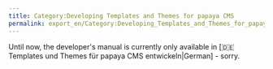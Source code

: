 ```yaml
---
title: Category:Developing Templates and Themes for papaya CMS
permalink: export_en/Category:Developing_Templates_and_Themes_for_papaya_CMS/
---
```


Until now, the developer's manual is currently only available in [:de:Templates und Themes für papaya CMS entwickeln|German] - sorry.